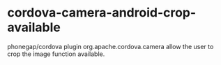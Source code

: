 cordova-camera-android-crop-available
=====================================

phonegap/cordova plugin org.apache.cordova.camera allow the user to crop the image function available.

